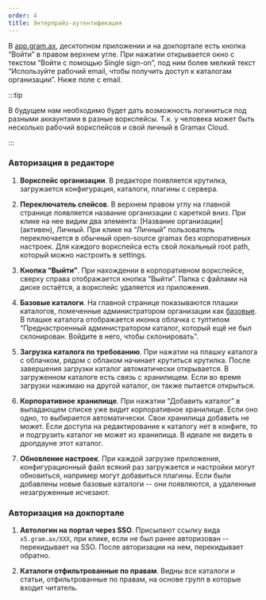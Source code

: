 ```yaml
---
order: 4
title: Энтерпрайз-аутентификация
---
```


В [app.gram.ax](http://app.gram.ax), десктопном приложении и на докпортале есть кнопка “Войти” в правом верхнем угле. При нажатии открывается окно c текстом “Войти с помощью Single sign-on”, под ним более мелкий текст “Используйте рабочий email, чтобы получить доступ к  каталогам организации”. Ниже поле с email.

:::tip 

В будущем нам необходимо будет дать возможность логиниться под разными аккаунтами в разные воркспейсы. Т.к. у человека может быть несколько рабочий воркспейсов и свой личный в Gramax Cloud.

:::

### Авторизация в редакторе

1. **Воркспейс организации**. В редакторе появляется крутилка, загружается конфигурация, каталоги, плагины с сервера.

2. **Переключатель спейсов**. В верхнем правом углу на главной странице появляется название организации с кареткой вниз. При клике на нее видим два элемента: \[Название организации\] (активен), Личный. При клике на “Личный” пользователь переключается в обычный open-source gramax без корпоративных настроек. Для каждого воркспейса есть свой локальный root path, который можно настроить в settings.

3. **Кнопка “Выйти”**. При нахождении в корпоративном воркспейсе, сверху справа отображается кнопка “Выйти”. Папка с файлами на диске остаётся, а воркспейс удаляется из приложения.

4. **Базовые каталоги**. На главной странице показываются плашки каталогов, помеченные администратором организации как [базовые](./../../../upcoming-release/enterprise-server/setup). В плашке каталога отображается иконка облачка с тултипом “Преднастроенный администратором каталог, который ещё не был склонирован. Войдите в него, чтобы склонировать”.

5. **Загрузка каталога по требованию**. При нажатии на плашку каталога с облачком, рядом с облаком начинает крутиться крутилка. После завершения загрузки каталог автоматически открывается. В загруженном каталоге есть связь с хранилищем. Если во время загрузки нажимаю на другой каталог, он также пытается открыться.

6. **Корпоративное хранилище**. При нажатии “Добавить каталог” в выпадающем списке уже видит корпоративное хранилище. Если оно одно, то выбирается автоматически. Свои хранилища добавить не может. Если доступа на редактирование к каталогу нет в конфиге, то и подгрузить каталог не может из хранилища. В идеале не видеть в дропдауне этот каталог.

7. **Обновление настроек**. При каждой загрузке приложения, конфигурационный файл всякий раз загружается и настройки могут обновиться, например могут добавиться плагины. Если были добавлены новые базовые каталоги -- они появляются, а удаленные незагруженные исчезают.

### Авторизация на докпортале

1. **Автологин на портал через SSO**. Присылают ссылку вида `x5.gram.ax/XXX`, при клике, если не был ранее авторизован -- перекидывает на SSO. После авторизации на нем, перекидывает обратно.

2. **Каталоги отфильтрованные по правам**. Видны все каталоги и статьи, отфильтрованные по правам, на основе групп в которые входит читатель.

### 